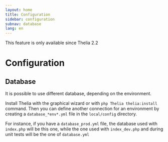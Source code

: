 ```yaml
---
layout: home
title: Configuration
sidebar: configuration
subnav: database
lang: en
---
```


<div class="alert alert-warning">
    This feature is only available since Thelia 2.2
</div>

<div class="page-header">
    <h1>Configuration</h1>
</div>

## Database

It is possible to use different database, depending on the environment.

Install Thelia with the graphical wizard or with ```php Thelia thelia:install``` command.
Then you can define another connection for an environment by creating a ```database_*env*.yml``` file in the ```local/config``` directory.

For instance, if you have a ```database_prod.yml``` file, the database used with ```index.php``` will be this one, while the one used with ```index_dev.php``` and during unit tests will be the one of ```database.yml```
